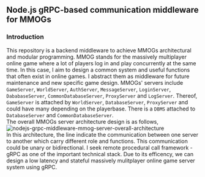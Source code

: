## Node.js gRPC-based communication middleware for MMOGs
### Introduction
This repository is a backend middleware to achieve MMOGs architectural and modular programming. MMOG stands for the massively multiplayer online game where a lot of players log in and play concurrently at the same time. In this case, I aim to design a common system and useful functions that often exist in online games. I abstract them as middleware for future maintenance and new specific game design.
MMOGs' servers include `GameServer`, `WorldServer`, `AuthServer`, `MessageServer`, `LoginServer`, `DababaseServer`, `CommonDatabaseServer`, `ProxyServer` and `LogServer`. Thereof, `GameServer` is attached by `WorldServer`, `DatabaseServer`, `ProxyServer` and could have many depending on the playerbase. There is a `DBMS` attached to `DatabaseServer` and `CommonDatabaseServer`.  
The overall MMOGs server architecture design is as follows,  
![nodejs-grpc-middleware-mmog-server-overall-architecture](https://github.com/cloudchentrial/nodejs-gRPC-middleware-mmog-server/assets/31240078/422fd0c0-a3f0-476c-b0e7-4722cefed8b0)  
In this architecture, the line indicate the communication between one server to another which carry different role and functions. This communication could be unary or bidirectional. I seek remote procedural call framework - gRPC as one of the important technical stack. Due to its efficency, we can design a low latency and stateful massively mulitplayer online game server system using gRPC.  




